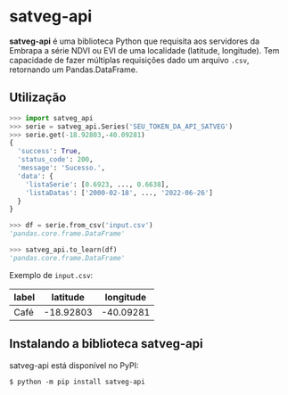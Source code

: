 # satveg-api

**satveg-api** é uma biblioteca Python que requisita aos servidores da Embrapa a série NDVI ou EVI de uma localidade (latitude, longitude). Tem capacidade de fazer múltiplas requisições dado um arquivo `.csv`, retornando um Pandas.DataFrame.

## Utilização

```python
>>> import satveg_api
>>> serie = satveg_api.Series('SEU_TOKEN_DA_API_SATVEG')
>>> serie.get(-18.92803,-40.09281)
{
  'success': True,
  'status_code': 200,
  'message': 'Sucesso.',
  'data': {
    'listaSerie': [0.6923, ..., 0.6638],
    'listaDatas': ['2000-02-18', ..., '2022-06-26']
  }
}

>>> df = serie.from_csv('input.csv')
'pandas.core.frame.DataFrame'

>>> satveg_api.to_learn(df)
'pandas.core.frame.DataFrame'
```

Exemplo de `input.csv`:

| label | latitude  | longitude |
|-------|-----------|-----------|
| Café  | -18.92803 | -40.09281 |

## Instalando a biblioteca satveg-api

satveg-api está disponível no PyPI:

```console
$ python -m pip install satveg-api
```